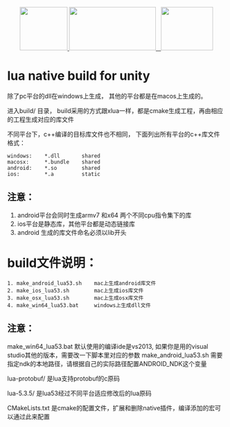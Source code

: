 <p align="center">
    <a href="https://www.lua.org/">
	    <img src="http://www.runoob.com/manual/lua53doc/logo.gif" width="110" height="100">
	</a>
	<a href="https://unity3d.com/cn/">
	    <img src="https://huailiang.github.io/img/unity.jpeg" width="200" height="100">
	</a>
    	<a href="https://huailiang.github.io/">
    	<img src="https://huailiang.github.io/img/avatar-Alex.jpg" width="120" height="100">
   	</a>
</p>


# lua native build for unity



除了pc平台的dll在windows上生成， 其他的平台都是在macos上生成的。


进入build/ 目录， build采用的方式跟xlua一样，都是cmake生成工程，再由相应的工程生成对应的库文件

不同平台下，c++编译的目标库文件也不相同， 下面列出所有平台的c++库文件格式：

```
windows:	*.dll   	shared
macosx:		*.bundle	shared	
android:	*.so		shared
ios:		*.a         static
```



## 注意：

1. android平台会同时生成armv7 和x64 两个不同cpu指令集下的库
2. ios平台是静态库，其他平台都是动态链接库
3. android 生成的库文件命名必须以lib开头



# build文件说明：

```
1. make_android_lua53.sh 	mac上生成android库文件
2. make_ios_lua53.sh  		mac上生成ios库文件
3. make_osx_lua53.sh        mac上生成osx库文件
4. make_win64_lua53.bat     windows上生成dll文件
```



## 注意：
make_win64_lua53.bat 默认使用的编译ide是vs2013, 如果你是用的visual studio其他的版本，需要改一下脚本里对应的参数
make_android_lua53.sh 需要指定ndk的本地路径，请根据自己的实际路径配置ANDROID_NDK这个变量



lua-protobuf/ 	是lua支持protobuf的c原码

lua-5.3.5/    	是lua53经过不同平台适应修改后的lua原码

CMakeLists.txt 	是cmake的配置文件，扩展和删除native插件，编译添加的宏可以通过此来配置